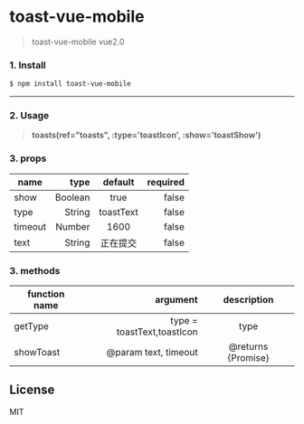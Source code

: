 # toast-vue-mobile


> toast-vue-mobile
  vue2.0


### 1. Install
```sh
$ npm install toast-vue-mobile
```
----

### 2. Usage


> **toasts(ref="toasts", :type='toastIcon', :show='toastShow')**


### 3. props


| name        | type   |  default  | required |
| --------   | -----:  | :----:  | -----: |
| show     | Boolean |   true   | false
| type     | String |   toastText   | false
| timeout     | Number |   1600   | false
| text     | String |   正在提交   | false

### 3. methods

|  function name        | argument   | description
| --------   | -----:  | :----:  |
| getType     | type = toastText,toastIcon |      type
| showToast     | @param text, timeout|      @returns {Promise}

License
----

MIT

